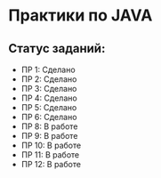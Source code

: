 # Практики по JAVA

## Статус заданий:
- ПР 1: Сделано
- ПР 2: Сделано
- ПР 3: Сделано
- ПР 4: Сделано
- ПР 5: Сделано
- ПР 6: Сделано
- ПР 8: В работе
- ПР 9: В работе
- ПР 10: В работе
- ПР 11: В работе
- ПР 12: В работе
